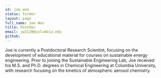 ```yaml
---
id: joe_woo
status: former
layout: page
full_name: Joe Woo
title: Postdoc
email: jw2120@columbia.edu
github: 
---
```

Joe is currently a Postdoctoral Research Scientist, focusing on the development of educational material for courses on sustainable energy engineering. Prior to joining the Sustainable Engineering Lab, Joe received his M.S. and Ph.D. degrees in Chemical Engineering at Columbia University, with research focusing on the kinetics of atmospheric aerosol chemistry.
